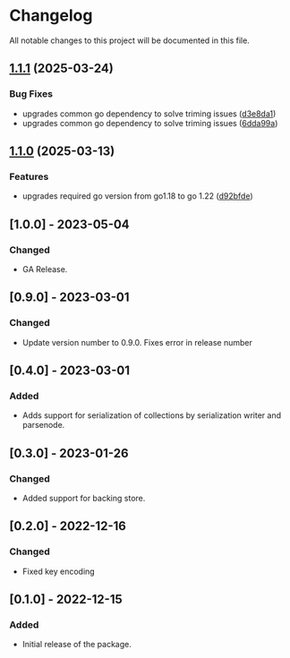 # Changelog

All notable changes to this project will be documented in this file.

## [1.1.1](https://github.com/microsoft/kiota-serialization-form-go/compare/v1.1.0...v1.1.1) (2025-03-24)


### Bug Fixes

* upgrades common go dependency to solve triming issues ([d3e8da1](https://github.com/microsoft/kiota-serialization-form-go/commit/d3e8da1ce7cae10758a8874373cf656a8bee7645))
* upgrades common go dependency to solve triming issues ([6dda99a](https://github.com/microsoft/kiota-serialization-form-go/commit/6dda99ae94e501484e486ea907f682fb2ee7100f))

## [1.1.0](https://github.com/microsoft/kiota-serialization-form-go/compare/v1.0.0...v1.1.0) (2025-03-13)


### Features

* upgrades required go version from go1.18 to go 1.22 ([d92bfde](https://github.com/microsoft/kiota-serialization-form-go/commit/d92bfdea60153a0cc1f7e38b23db33a313a6fd46))

## [1.0.0] - 2023-05-04

### Changed

- GA Release.

## [0.9.0] - 2023-03-01

### Changed

- Update version number to 0.9.0. Fixes error in release number

## [0.4.0] - 2023-03-01

### Added

- Adds support for serialization of collections by serialization writer and parsenode.

## [0.3.0] - 2023-01-26

### Changed

- Added support for backing store.

## [0.2.0] - 2022-12-16

### Changed

- Fixed key encoding

## [0.1.0] - 2022-12-15

### Added

- Initial release of the package.

